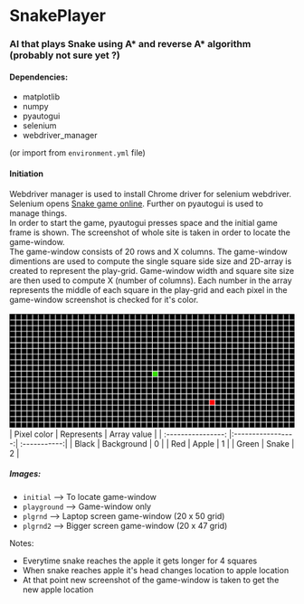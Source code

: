# SnakePlayer
### AI that plays Snake using A* and reverse A* algorithm (probably not sure yet ?)

#### Dependencies:
- matplotlib
- numpy
- pyautogui
- selenium
- webdriver_manager

(or import from `environment.yml` file)

#### Initiation
Webdriver manager is used to install Chrome driver for selenium webdriver. Selenium opens [Snake game online](https://www.coolmathgames.com/0-snake/play). Further on pyautogui is used to manage things.<br>
In order to start the game, pyautogui presses space and the initial game frame is shown. The screenshot of whole site is taken in order to locate the game-window.<br>
The game-window consists of 20 rows and X columns. The game-window dimentions are used to compute the single square side size and 2D-array is created to represent the play-grid. Game-window width and square site size are then used to compute X (number of columns). Each number in the array represents the middle of each square in the play-grid and each pixel in the game-window screenshot is checked for it's color.<br><br>
![](https://github.com/birbNoobstein/SnakePlayer/blob/main/plgrnd.png)
| Pixel color        | Represents        | Array value  |
| :----------------: |:-----------------:| :-----------:|
| Black              | Background        |    0         |
| Red                | Apple             |    1         |
| Green              | Snake             |    2         |


##### Images:
- `initial` --> To locate game-window
- `playground` --> Game-window only
- `plgrnd` --> Laptop screen game-window (20 x 50 grid)
- `plgrnd2` --> Bigger screen game-window (20 x 47 grid)



Notes:
- Everytime snake reaches the apple it gets longer for 4 squares
- When snake reaches apple it's head changes location to apple location
- At that point new screenshot of the game-window is taken to get the new apple location
